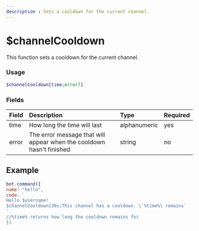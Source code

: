 ```yaml
---
description : Sets a cooldown for the current channel.
---
```


# $channelCooldown

This function sets a cooldown for the current channel.

### Usage 
```php
$channelCooldown[time;error?]
```

### Fields

| Field | Description | Type | Required |
| :--- | :--- | :--- | :--- |
| time | How long the time will last | alphanumeric | yes |
| error | The error message that will appear when the cooldown hasn't finished | string | no |


## Example

```javascript
bot.command({
name: "hello", 
code: `
Hello $username!
$channelCooldown[30s;This channel has a cooldown. \`%time%\ remains`
`
//%time% returns how long the cooldown remains for
})
```


